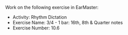 Work on the following exercise in EarMaster:
- Activity: Rhythm Dictation
- Exercise Name: 3/4 - 1 bar: 16th, 8th & Quarter notes
- Exercise Number: 10.6
